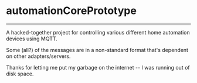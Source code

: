 # automationCorePrototype
---
A hacked-together project for controlling various different home automation devices using MQTT.

Some (all?) of the messages are in a non-standard format that's dependent on other adapters/servers.

Thanks for letting me put my garbage on the internet -- I was running out of disk space.

